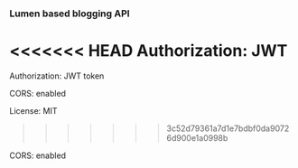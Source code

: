 ### Lumen based blogging API

<<<<<<< HEAD
Authorization: JWT
=======
Authorization: JWT token

CORS: enabled

License: MIT
>>>>>>> 3c52d79361a7d1e7bdbf0da90726d900e1a0998b

CORS: enabled
